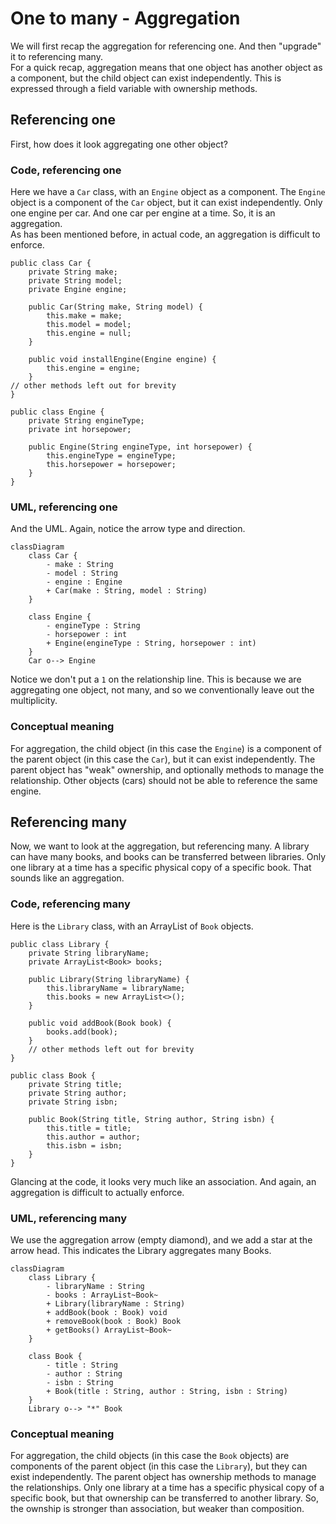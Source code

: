 # One to many - Aggregation

We will first recap the aggregation for referencing one. And then "upgrade" it to referencing many.\
For a quick recap, aggregation means that one object has another object as a component, but the child object can exist independently. This is expressed through a field variable with ownership methods.

## Referencing one

First, how does it look aggregating one other object?

### Code, referencing one

Here we have a `Car` class, with an `Engine` object as a component. The `Engine` object is a component of the `Car` object, but it can exist independently. Only one engine per car. And one car per engine at a time. So, it is an aggregation.\
As has been mentioned before, in actual code, an aggregation is difficult to enforce. 

```java{4}
public class Car {
    private String make;
    private String model;
    private Engine engine;
    
    public Car(String make, String model) {
        this.make = make;
        this.model = model;
        this.engine = null;
    }
    
    public void installEngine(Engine engine) {
        this.engine = engine;
    }
// other methods left out for brevity
}

public class Engine {
    private String engineType;
    private int horsepower;
    
    public Engine(String engineType, int horsepower) {
        this.engineType = engineType;
        this.horsepower = horsepower;
    }
}
```

### UML, referencing one

And the UML. Again, notice the arrow type and direction.

```mermaid
classDiagram
    class Car {
        - make : String
        - model : String
        - engine : Engine
        + Car(make : String, model : String)
    }

    class Engine {
        - engineType : String
        - horsepower : int
        + Engine(engineType : String, horsepower : int)
    }
    Car o--> Engine
```

Notice we don't put a `1` on the relationship line. This is because we are aggregating one object, not many, and so we conventionally leave out the multiplicity.

### Conceptual meaning
For aggregation, the child object (in this case the `Engine`) is a component of the parent object (in this case the `Car`), but it can exist independently. The parent object has "weak" ownership, and optionally methods to manage the relationship. Other objects (cars) should not be able to reference the same engine.

## Referencing many

Now, we want to look at the aggregation, but referencing many. A library can have many books, and books can be transferred between libraries. Only one library at a time has a specific physical copy of a specific book. That sounds like an aggregation.

### Code, referencing many

Here is the `Library` class, with an ArrayList of `Book` objects.

```java{3}
public class Library {
    private String libraryName;
    private ArrayList<Book> books;
    
    public Library(String libraryName) {
        this.libraryName = libraryName;
        this.books = new ArrayList<>();
    }
    
    public void addBook(Book book) {
        books.add(book);
    }
    // other methods left out for brevity
}

public class Book {
    private String title;
    private String author;
    private String isbn;
    
    public Book(String title, String author, String isbn) {
        this.title = title;
        this.author = author;
        this.isbn = isbn;
    }
}
```

Glancing at the code, it looks very much like an association. And again, an aggregation is difficult to actually enforce. 

### UML, referencing many

We use the aggregation arrow (empty diamond), and we add a star at the arrow head. This indicates the Library aggregates many Books.

```mermaid
classDiagram
    class Library {
        - libraryName : String
        - books : ArrayList~Book~
        + Library(libraryName : String)
        + addBook(book : Book) void
        + removeBook(book : Book) Book
        + getBooks() ArrayList~Book~
    }

    class Book {
        - title : String
        - author : String
        - isbn : String
        + Book(title : String, author : String, isbn : String)
    }
    Library o--> "*" Book
```

### Conceptual meaning
For aggregation, the child objects (in this case the `Book` objects) are components of the parent object (in this case the `Library`), but they can exist independently. The parent object has ownership methods to manage the relationships. Only one library at a time has a specific physical copy of a specific book, but that ownership can be transferred to another library. So, the ownship is stronger than association, but weaker than composition.